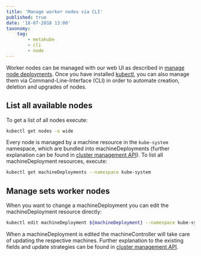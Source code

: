 ```yaml
---
title: 'Manage worker nodes via CLI'
published: true
date: '18-07-2018 13:00'
taxonomy:
    tag:
        - metakube
        - cli
        - node
---
```


Worker nodes can be managed with our web UI as described in [manage node deployments](../09.manage-node-deployments/default.en.md). Once you have installed [kubectl](../07.using-kubectl/default.en.md), you can also manage them via Command-Line-Interface (CLI) in order to automate creation, deletion and upgrades of nodes.

## List all available nodes

To get a list of all nodes execute:

```bash
kubectl get nodes -o wide
```

Every node is managed by a machine resource in the `kube-system` namespace, which are bundled into machineDeployments (further explanation can be found in [cluster management API](../../02.documentation/12.cluster-api/default.en.md)). To list all machineDeployment resources, execute:

```bash
kubectl get machineDeployments --namespace kube-system
```

## Manage sets worker nodes

When you want to change a machineDeployment you can edit the machineDeployment resource directly:

```bash
kubectl edit machineDeployment ${machineDeployment} --namespace kube-system
```

When a machineDeployment is edited the machineController will take care of updating the respective machines. Further explanation to the existing fields and update strategies can be found in [cluster management API](../../02.documentation/12.cluster-api/default.en.md).
